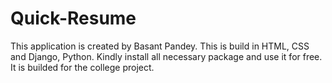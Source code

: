 # Quick-Resume
This application is created by Basant Pandey. 
This is build in HTML, CSS and Django, Python. 
Kindly install all necessary package and use it for free. 
It is builded for the college project.
